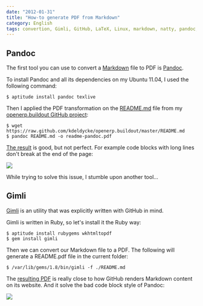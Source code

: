 ```yaml
---
date: "2012-01-31"
title: "How-to generate PDF from Markdown"
category: English
tags: convertion, Gimli, GitHub, LaTeX, Linux, markdown, natty, pandoc, pdf, ruby, TeX, Ubuntu Natty Narwhal (11.04)
---
```


## Pandoc

The first tool you can use to convert a [Markdown](https://en.wikipedia.org/wiki/Markdown) file to PDF is [Pandoc](https://johnmacfarlane.net/pandoc/).

To install Pandoc and all its dependencies on my Ubuntu 11.04, I used the following command:

```shell-session
$ aptitude install pandoc texlive
```

Then I applied the PDF transformation on the [README.md](https://github.com/kdeldycke/openerp.buildout/blob/master/README.md) file from my [openerp.buildout GitHub project](https://github.com/kdeldycke/openerp.buildout):

```shell-session
$ wget https://raw.github.com/kdeldycke/openerp.buildout/master/README.md
$ pandoc README.md -o readme-pandoc.pdf
```

[The result]({attach}readme-pandoc.pdf) is good, but not perfect. For example code blocks with long lines don't break at the end of the page:

![]({attach}pandoc-non-wraping-code-blocks.png)

While trying to solve this issue, I stumble upon another tool...

## Gimli

[Gimli](https://github.com/walle/gimli) is an utility that was explicitly written with GitHub in mind.

Gimli is written in Ruby, so let's install it the Ruby way:

```shell-session
$ aptitude install rubygems wkhtmltopdf
$ gem install gimli
```

Then we can convert our Markdown file to a PDF. The following will generate a README.pdf file in the current folder:

```shell-session
$ /var/lib/gems/1.8/bin/gimli -f ./README.md
```

The [resulting PDF]({attach}readme-gimli.pdf) is really close to how GitHub renders Markdown content on its website. And it solve the bad code block style of Pandoc:

![]({attach}gimli-wraping-code-blocks.png)

